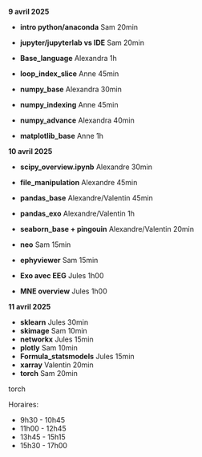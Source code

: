 
**9 avril 2025**
   
   * **intro python/anaconda** Sam 20min
   * **jupyter/jupyterlab vs IDE** Sam 20min
   * **Base_language** Alexandra 1h
   * **loop_index_slice** Anne 45min
   
   * **numpy_base** Alexandra 30min
   * **numpy_indexing** Anne 45min
   * **numpy_advance** Alexandra  40min
   * **matplotlib_base** Anne 1h


**10 avril 2025**

  * **scipy_overview.ipynb** Alexandre 30min
  * **file_manipulation** Alexandre 45min
  * **pandas_base** Alexandre/Valentin 45min
  * **pandas_exo** Alexandre/Valentin 1h

  * **seaborn_base + pingouin** Alexandre/Valentin 20min
  * **neo** Sam 15min
  * **ephyviewer** Sam 15min
  * **Exo avec EEG** Jules 1h00
  * **MNE overview** Jules 1h00


**11 avril 2025**
  
   * **sklearn** Jules 30min
   * **skimage** Sam 10min
   * **networkx** Jules 15min 
   * **plotly** Sam 10min
   * **Formula_statsmodels** Jules 15min
   * **xarray** Valentin 20min
   * **torch** Sam 20min

   
   torch

Horaires:
 * 9h30 - 10h45
 * 11h00 - 12h45
 * 13h45 - 15h15
 * 15h30 - 17h00

